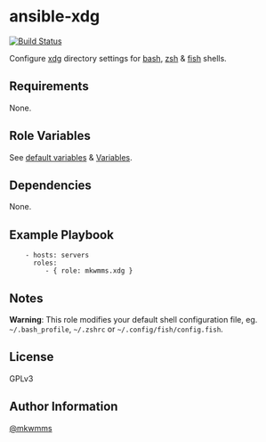 ansible-xdg
===========
[![Build Status](https://travis-ci.org/mkwmms/ansible-xdg.svg)](https://travis-ci.org/mkwmms/ansible-xdg)

Configure [xdg] directory settings for [bash], [zsh] & [fish] shells.

Requirements
------------

None.

Role Variables
--------------

See [default variables] & [Variables].

Dependencies
------------

None.

Example Playbook
----------------

```
    - hosts: servers
      roles:
         - { role: mkwmms.xdg }
```

Notes
-----

__Warning__: This role modifies your default shell configuration file, eg.
`~/.bash_profile`, `~/.zshrc` or `~/.config/fish/config.fish`.

License
-------

GPLv3

Author Information
------------------

[@mkwmms]

[@mkwmms]: https://github.com/mkwmms
[aura]: https://github.com/aurapm/aura
[bash]: https://www.gnu.org/software/bash/manual/bashref.html
[default variables]: defaults/main.yml
[dotstrap]: https://github.com/mkwmms/dotstrap
[fasd]: https://github.com/clvv/fasd
[files]: files/
[fish]: http://fishshell.com/
[homebrew]: https://github.com/Homebrew/homebrew
[xdg]: https://github.com/sindresorhus/xdg
[variables]: vars/
[xdg]: http://standards.freedesktop.org/basedir-spec/basedir-spec-latest.html
[yaourt]: https://github.com/archlinuxfr/yaourt
[z]: https://github.com/rupa/z
[zsh]: http://zsh.sourceforge.net
